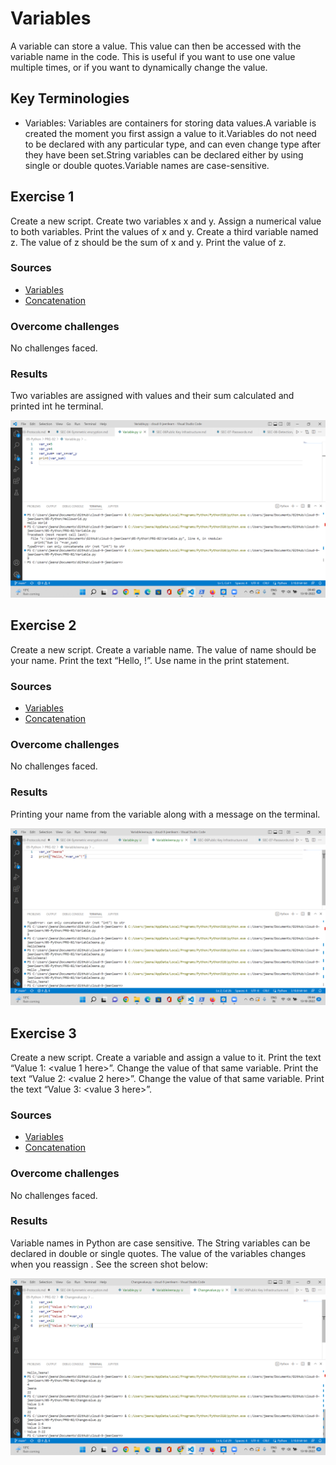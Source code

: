 # Variables
 A variable can store a value. This value can then be accessed with the variable name in the code. This is useful if you want to use one value multiple times, or if you want to dynamically change the value.


## Key Terminologies

* Variables: Variables are containers for storing data values.A variable is created the moment you first assign a value to it.Variables do not need to be declared with any particular type, and can even change type after they have been set.String variables can be declared either by using single or double quotes.Variable names are case-sensitive.



## Exercise 1

Create a new script.
Create two variables x and y. Assign a numerical value to both variables.
Print the values of x and y.
Create a third variable named z. The value of z should be the sum of x and y.
Print the value of z.

### Sources

* [Variables](https://www.w3schools.com/python/python_variables.asp)
* [Concatenation](https://datagy.io/python-concatenate-string-int/)


### Overcome challenges
 No challenges faced.

 ### Results

Two variables are assigned with values and their sum calculated and printed int he terminal.

![Sum](/00_includes/Python/PRG-02/Sum.png)

## Exercise 2

Create a new script.
Create a variable name. The value of name should be your name.
Print the text “Hello, <your name here>!”. Use name in the print statement.


### Sources

* [Variables](https://www.w3schools.com/python/python_variables.asp)
* [Concatenation](https://datagy.io/python-concatenate-string-int/)


### Overcome challenges
 No challenges faced.

 ### Results

 Printing your name from the variable along with a message on the terminal.

![Print Hello Name](/00_includes/Python/PRG-02/PrintName.png)

## Exercise 3

Create a new script.
Create a variable and assign a value to it.
Print the text “Value 1: <value 1 here>”.
Change the value of that same variable.
Print the text “Value 2: <value 2 here>”.
Change the value of that same variable.
Print the text “Value 3: <value 3 here>”.


### Sources

* [Variables](https://www.w3schools.com/python/python_variables.asp)
* [Concatenation](https://datagy.io/python-concatenate-string-int/)


### Overcome challenges
 No challenges faced.

 ### Results

 Variable names in Python are case sensitive. The String variables can be declared in double or single quotes. The value of the variables changes when you reassign . See the screen shot below:

 
![Variable Values](/00_includes/Python/PRG-02/SameVar.png)


